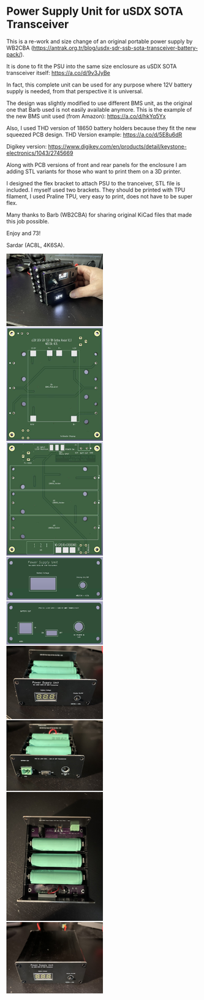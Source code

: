 # Power Supply Unit for uSDX SOTA Transceiver

This is a re-work and size change of an original portable power supply by WB2CBA (https://antrak.org.tr/blog/usdx-sdr-ssb-sota-transceiver-battery-pack/).

It is done to fit the PSU into the same size enclosure as uSDX SOTA transceiver itself: https://a.co/d/9v3JyBe

In fact, this complete unit can be used for any purpose where 12V battery supply is needed, from that perspective it is universal.

The design was slightly modified to use different BMS unit, as the original one that Barb used is not easily available anymore.
This is the example of the new BMS unit used (from Amazon): https://a.co/d/hkYq5Yx

Also, I used THD version of 18650 battery holders because they fit the new squeezed PCB design. THD Version example: https://a.co/d/5E8u6dR

Digikey version: https://www.digikey.com/en/products/detail/keystone-electronics/1043/2745669

Along with PCB versions of front and rear panels for the enclosure I am adding STL variants for those who want to print them on a 3D printer.

I designed the flex bracket to attach PSU to the tranceiver, STL file is included. I myself used two brackets. They should be printed with TPU filament, I used Praline TPU, very easy to print, does not have to be super flex.

Many thanks to Barb (WB2CBA) for sharing original KiCad files that made this job possible.

Enjoy and 73!

Sardar (AC8L, 4K6SA).

<img src="https://github.com/AC8L/PSU-for-uSDX-SOTA/blob/main/Photos/WithRadioBrackets.jpeg" width=50% height=50%>
<img src="https://github.com/AC8L/PSU-for-uSDX-SOTA/blob/main/MainPCB/uSDX_SOTA_PSU_V2_Bottom.jpg" width=50% height=50%>
<img src="https://github.com/AC8L/PSU-for-uSDX-SOTA/blob/main/MainPCB/uSDX_SOTA_PSU_V2_Top.jpg" width=50% height=50%>
<img src="https://github.com/AC8L/PSU-for-uSDX-SOTA/blob/main/FrontFaceplate/uSDX_SOTA_PSU_Front_Panel.jpg" width=50% height=50%>
<img src="https://github.com/AC8L/PSU-for-uSDX-SOTA/blob/main/RearFaceplate/uSDX_SOTA_PSU_Rear_Panel.jpg" width=50% height=50%>

<img src="https://github.com/AC8L/PSU-for-uSDX-SOTA/blob/main/Photos/Front_Open.jpeg" width=50% height=50%>
<img src="https://github.com/AC8L/PSU-for-uSDX-SOTA/blob/main/Photos/Back_Open.jpeg" width=50% height=50%>
<img src="https://github.com/AC8L/PSU-for-uSDX-SOTA/blob/main/Photos/Top_Open.jpeg" width=50% height=50%>
<img src="https://github.com/AC8L/PSU-for-uSDX-SOTA/blob/main/Photos/Front_Closed.jpeg" width=50% height=50%>

